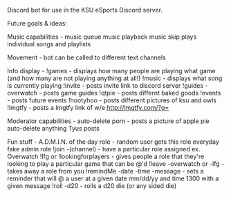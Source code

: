 Discord bot for use in the KSU eSports Discord server.

Future goals & ideas:

Music capabilities - 
music queue
music playback 
music skip
plays individual songs and playlists

Movement - 
bot can be called to different text channels

Info display - 
!games - displays how many people are playing what game (and how many are not playing anything at all!)
!music - displays what song is currently playing
!invite - posts invite link to discord server
!guides -overwatch - posts game guides 
!qtpie - posts differnt baked goods
!events - posts future events
!hootyhoo - posts different pictures of ksu and owls
!lmgtfy - posts a lmgtfy link of w/e http://lmgtfy.com/?q=

Moderator capabilities - 
auto-delete porn - posts a picture of apple pie
auto-delete anything Tyus posts

Fun stuff - 
A.D.M.I.N. of the day role - random user gets this role everyday fake admin role
!join -(channel) - have a particular role assigned ex. Overwatch
!lfg or !lookingforplayers - gives people a role that they're looking to play a particular game that can be @'d 
!leave -overwatch or -lfg - takes away a role from you
!remindMe -date -time -message - sets a reminder that will @ a user at a given date mm/dd/yy and time 1300 with a given message
!roll -d20 - rolls a d20 die (or any sided die)
